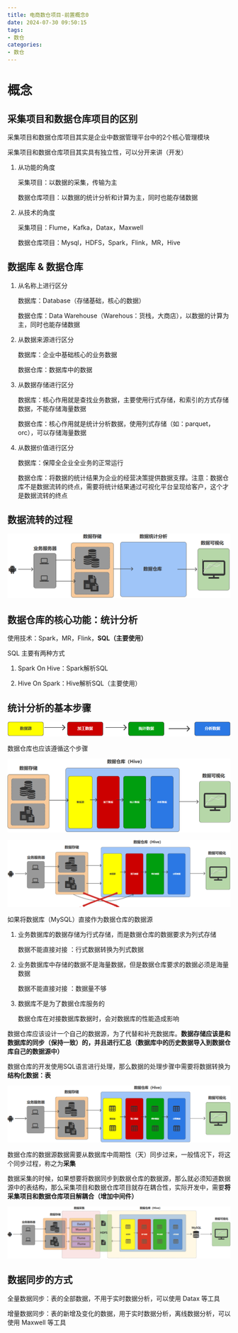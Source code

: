 ```yaml
---
title: 电商数仓项目-前置概念0
date: 2024-07-30 09:50:15
tags:
- 数仓
categories:
- 数仓
---
```


# 概念

## **采集项目和数据仓库项目的区别**

采集项目和数据仓库项目其实是企业中数据管理平台中的2个核心管理模块

采集项目和数据仓库项目其实具有独立性，可以分开来讲（开发）

1. 从功能的角度

   采集项目：以数据的采集，传输为主

   数据仓库项目：以数据的统计分析和计算为主，同时也能存储数据

2. 从技术的角度

   采集项目：Flume，Kafka，Datax，Maxwell

   数据仓库项目：Mysql，HDFS，Spark，Flink，MR，Hive

## **数据库 & 数据仓库**

1. 从名称上进行区分

   数据库：Database（存储基础，核心的数据）

   数据仓库：Data Warehouse（Warehous：货栈，大商店），以数据的计算为主，同时也能存储数据

2. 从数据来源进行区分

   数据库：企业中基础核心的业务数据

   数据仓库：数据库中的数据

3. 从数据存储进行区分

   数据库：核心作用就是查找业务数据，主要使用行式存储，和索引的方式存储数据，不能存储海量数据

   数据仓库：核心作用就是统计分析数据，使用列式存储（如：parquet，orc），可以存储海量数据

4. 从数据价值进行区分

   数据库：保障全企业全业务的正常运行

   数据仓库：将数据的统计结果为企业的经营决策提供数据支撑。注意：数据仓库不是数据流转的终点，需要将统计结果通过可视化平台呈现给客户，这个才是数据流转的终点

## **数据流转的过程**

![image-20240730143711985](电商数仓项目-前置概念0/image-20240730143711985.png)

## **数据仓库的核心功能：统计分析**

使用技术：Spark，MR，Flink，**SQL（主要使用）**

SQL 主要有两种方式

1. Spark On Hive：Spark解析SQL

2. Hive On Spark：Hive解析SQL（主要使用）

## **统计分析的基本步骤**

![image-20240730143930524](电商数仓项目-前置概念0/image-20240730143930524.png)

数据仓库也应该遵循这个步骤

![image-20240730144013414](电商数仓项目-前置概念0/image-20240730144013414.png)

![image-20240730144606130](电商数仓项目-前置概念0/image-20240730144606130.png)

如果将数据库（MySQL）直接作为数据仓库的数据源

1. 业务数据库的数据存储为行式存储，而是数据仓库的数据要求为列式存储

   数据不能直接对接 ：行式数据转换为列式数据

2. 业务数据库中存储的数据不是海量数据，但是数据仓库要求的数据必须是海量数据

   数据不能直接对接 ：数据量不够

3. 数据库不是为了数据仓库服务的

   数据仓库在对接数据库数据时，会对数据库的性能造成影响

数据仓库应该设计一个自己的数据源，为了代替和补充数据库。**数据存储应该是和数据库的同步（保持一致）的，并且进行汇总（数据库中的历史数据导入到数据仓库自己的数据源中）**

数据仓库的开发使用SQL语言进行处理，那么数据的处理步骤中需要将数据转换为**结构化数据：表**

![image-20240730150411913](电商数仓项目-前置概念0/image-20240730150411913.png)

数据仓库的数据源数据需要从数据库中周期性（天）同步过来，一般情况下，将这个同步过程，称之为**采集**

数据采集的时候，如果想要将数据同步到数据仓库的数据源，那么就必须知道数据源中的表结构，那么采集项目和数据仓库项目就存在耦合性，实际开发中，需要**将采集项目和数据仓库项目解耦合（增加中间件）**

![image-20240731152456418](电商数仓项目-前置概念0/image-20240731152456418.png)

## 数据同步的方式

全量数据同步：表的全部数据，不用于实时数据分析，可以使用 Datax 等工具

增量数据同步：表的新增及变化的数据，用于实时数据分析，离线数据分析，可以使用 Maxwell 等工具

